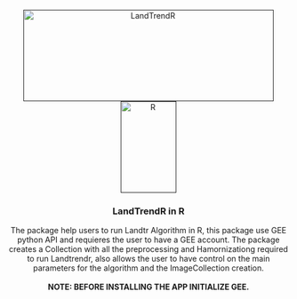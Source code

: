 <p align="center">
  <a href="">
    <img src="https://emapr.github.io/LT-GEE/imgs/lt_gee_symbols.png" alt="LandTrendR" width="450" height="165">
  </a>
  <a href="">
    <img src="https://www.r-project.org/logo/Rlogo.svg" alt="R" width="100" height="165">
  </a>
</p>

<h3 align="center">LandTrendR in R</h3>

<p align="center">
  The package help users to run Landtr Algorithm in R, this package use GEE python API and requieres the user to have a GEE account. The package creates a Collection with all the preprocessing and Hamornizationg required to run Landtrendr, also allows the user to have control on the main parameters for the algorithm and the ImageCollection creation.
  <br>
  <br>
  <a><strong> NOTE: BEFORE INSTALLING THE APP INITIALIZE GEE.</strong></a>
</p>

